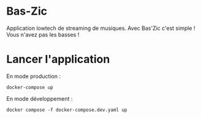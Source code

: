 # Bas-Zic
Application lowtech de streaming de musiques. Avec Bas'Zic c'est simple ! Vous n'avez pas les basses !

# Lancer l'application

En mode production :
```
docker-compose up
```

En mode développement :
```
docker compose -f docker-compose.dev.yaml up
```